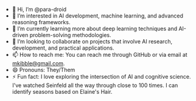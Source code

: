 - 👋 Hi, I’m @para-droid
- 👀 I’m interested in AI development, machine learning, and advanced reasoning frameworks.
- 🌱 I’m currently learning more about deep learning techniques and AI-driven problem-solving methodologies.
- 💞️ I’m looking to collaborate on projects that involve AI research, development, and practical applications.
- 📫 How to reach me: You can reach me through GitHub or via email at mkibble@gmail.com.
- 😄 Pronouns: They/Them
- ⚡ Fun fact: I love exploring the intersection of AI and cognitive science. I've watched Seinfeld all the way through close to 100 times. I can identify seasons based on Elaine's Hair.

<!---
para-droid-ai/para-droid-ai is a ✨ special ✨ repository because its `README.md` (this file) appears on your GitHub profile.
You can click the Preview link to take a look at your changes.
--->
